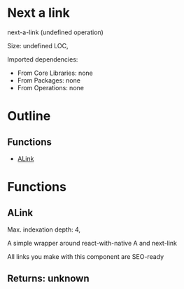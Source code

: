 # Next a link

next-a-link (undefined operation)

Size: undefined LOC, 
 
Imported dependencies:

- From Core Libraries: none
- From Packages: none
- From Operations: none

# Outline

## Functions

- [ALink](#ALink)



# Functions

## ALink

Max. indexation depth: 4, 

A simple wrapper around react-with-native A and next-link

All links you make with this component are SEO-ready

## Returns: unknown

